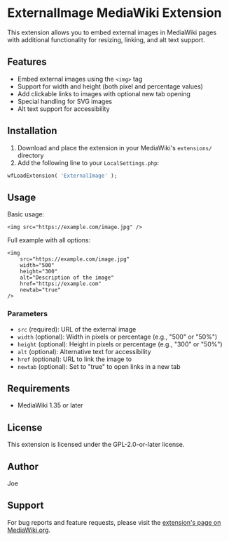 # ExternalImage MediaWiki Extension

This extension allows you to embed external images in MediaWiki pages with additional functionality for resizing, linking, and alt text support.

## Features

- Embed external images using the `<img>` tag
- Support for width and height (both pixel and percentage values)
- Add clickable links to images with optional new tab opening
- Special handling for SVG images
- Alt text support for accessibility

## Installation

1. Download and place the extension in your MediaWiki's `extensions/` directory
2. Add the following line to your `LocalSettings.php`:
```php
wfLoadExtension( 'ExternalImage' );
```

## Usage

Basic usage:
```
<img src="https://example.com/image.jpg" />
```

Full example with all options:
```
<img 
    src="https://example.com/image.jpg"
    width="500"
    height="300"
    alt="Description of the image"
    href="https://example.com"
    newtab="true"
/>
```

### Parameters

- `src` (required): URL of the external image
- `width` (optional): Width in pixels or percentage (e.g., "500" or "50%")
- `height` (optional): Height in pixels or percentage (e.g., "300" or "50%")
- `alt` (optional): Alternative text for accessibility
- `href` (optional): URL to link the image to
- `newtab` (optional): Set to "true" to open links in a new tab

## Requirements

- MediaWiki 1.35 or later

## License

This extension is licensed under the GPL-2.0-or-later license.

## Author

Joe

## Support

For bug reports and feature requests, please visit the [extension's page on MediaWiki.org](https://www.mediawiki.org/wiki/Extension:ExternalImage). 